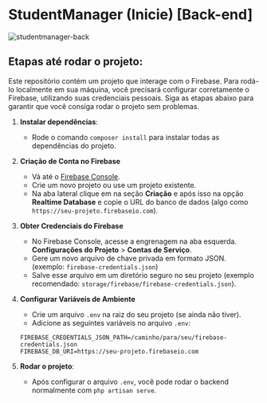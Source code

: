 # StudentManager (Inicie) [Back-end]

![studentmanager-back](https://github.com/user-attachments/assets/aa4512b5-e48b-4d3f-9ed0-5a3cf36f6beb)

## Etapas até rodar o projeto:

Este repositório contém um projeto que interage com o Firebase. Para rodá-lo localmente em sua máquina, você precisará configurar corretamente o Firebase, utilizando suas credenciais pessoais. Siga as etapas abaixo para garantir que você consiga rodar o projeto sem problemas.

1. **Instalar dependências**:
   
   - Rode o comando `composer install` para instalar todas as dependências do projeto.

3. **Criação de Conta no Firebase**
   
   - Vá até o [Firebase Console](https://console.firebase.google.com/).
   - Crie um novo projeto ou use um projeto existente.
   - Na aba lateral clique em na seção **Criação** e após isso na opção **Realtime Database** e copie o URL do banco de dados (algo como `https://seu-projeto.firebaseio.com`).

2. **Obter Credenciais do Firebase**

   - No Firebase Console, acesse a engrenagem na aba esquerda. **Configurações do Projeto** > **Contas de Serviço**.
   - Gere um novo arquivo de chave privada em formato JSON. (exemplo: `firebase-credentials.json`)
   - Salve esse arquivo em um diretório seguro no seu projeto (exemplo recomendado: `storage/firebase/firebase-credentials.json`).

3. **Configurar Variáveis de Ambiente**

   - Crie um arquivo `.env` na raiz do seu projeto (se ainda não tiver).
   - Adicione as seguintes variáveis no arquivo `.env`:

   ```env
   FIREBASE_CREDENTIALS_JSON_PATH=/caminho/para/seu/firebase-credentials.json
   FIREBASE_DB_URI=https://seu-projeto.firebaseio.com

6. **Rodar o projeto**:
   - Após configurar o arquivo `.env`, você pode rodar o backend normalmente com `php artisan serve`.

